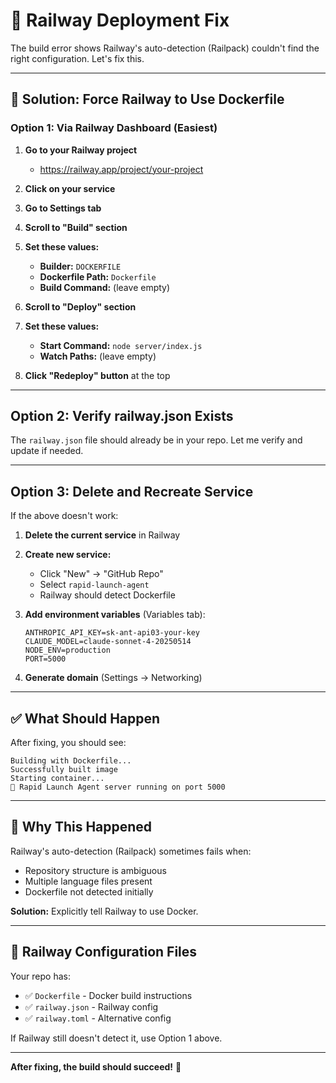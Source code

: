 # 🔧 Railway Deployment Fix

The build error shows Railway's auto-detection (Railpack) couldn't find the right configuration. Let's fix this.

---

## 🎯 Solution: Force Railway to Use Dockerfile

### Option 1: Via Railway Dashboard (Easiest)

1. **Go to your Railway project**
   - https://railway.app/project/your-project

2. **Click on your service**

3. **Go to Settings tab**

4. **Scroll to "Build" section**

5. **Set these values:**
   - **Builder:** `DOCKERFILE`
   - **Dockerfile Path:** `Dockerfile`
   - **Build Command:** (leave empty)

6. **Scroll to "Deploy" section**

7. **Set these values:**
   - **Start Command:** `node server/index.js`
   - **Watch Paths:** (leave empty)

8. **Click "Redeploy" button** at the top

---

## Option 2: Verify railway.json Exists

The `railway.json` file should already be in your repo. Let me verify and update if needed.

---

## Option 3: Delete and Recreate Service

If the above doesn't work:

1. **Delete the current service** in Railway
2. **Create new service:**
   - Click "New" → "GitHub Repo"
   - Select `rapid-launch-agent`
   - Railway should detect Dockerfile

3. **Add environment variables** (Variables tab):
   ```
   ANTHROPIC_API_KEY=sk-ant-api03-your-key
   CLAUDE_MODEL=claude-sonnet-4-20250514
   NODE_ENV=production
   PORT=5000
   ```

4. **Generate domain** (Settings → Networking)

---

## ✅ What Should Happen

After fixing, you should see:

```
Building with Dockerfile...
Successfully built image
Starting container...
🚀 Rapid Launch Agent server running on port 5000
```

---

## 🐛 Why This Happened

Railway's auto-detection (Railpack) sometimes fails when:
- Repository structure is ambiguous
- Multiple language files present
- Dockerfile not detected initially

**Solution:** Explicitly tell Railway to use Docker.

---

## 📝 Railway Configuration Files

Your repo has:
- ✅ `Dockerfile` - Docker build instructions
- ✅ `railway.json` - Railway config
- ✅ `railway.toml` - Alternative config

If Railway still doesn't detect it, use Option 1 above.

---

**After fixing, the build should succeed!** 🚀

